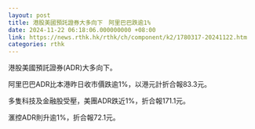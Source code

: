 ```yaml
---
layout: post
title: 港股美國預託證券大多向下　阿里巴巴跌逾1%
date: 2024-11-22 06:18:06.000000000 +08:00
link: https://news.rthk.hk/rthk/ch/component/k2/1780317-20241122.htm
categories: rthk
---
```


港股美國預託證券(ADR)大多向下。

阿里巴巴ADR比本港昨日收市價跌逾1%，以港元計折合報83.3元。

多隻科技及金融股受壓，美團ADR跌近1%，折合報171.1元。

滙控ADR則升逾1%，折合報72.1元。
